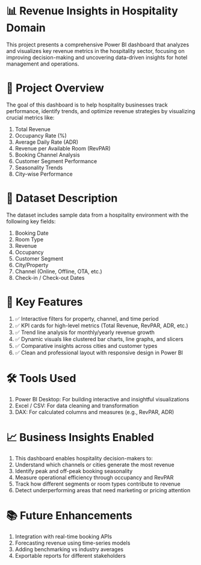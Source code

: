 # 📊 Revenue Insights in Hospitality Domain
This project presents a comprehensive Power BI dashboard that analyzes and visualizes key revenue metrics in the hospitality sector, focusing on improving decision-making and uncovering data-driven insights for hotel management and operations.
# 🚀 Project Overview
The goal of this dashboard is to help hospitality businesses track performance, identify trends, and optimize revenue strategies by visualizing crucial metrics like:
1. Total Revenue
2. Occupancy Rate (%)
3. Average Daily Rate (ADR)
4. Revenue per Available Room (RevPAR)
5. Booking Channel Analysis
6. Customer Segment Performance
7. Seasonality Trends
8. City-wise Performance
# 📂 Dataset Description
The dataset includes sample data from a hospitality environment with the following key fields:
1. Booking Date
2. Room Type
3. Revenue
4. Occupancy
5. Customer Segment
6. City/Property
7. Channel (Online, Offline, OTA, etc.)
8. Check-in / Check-out Dates
# 📌 Key Features
1. ✅ Interactive filters for property, channel, and time period
2. ✅ KPI cards for high-level metrics (Total Revenue, RevPAR, ADR, etc.)
3. ✅ Trend line analysis for monthly/yearly revenue growth
4. ✅ Dynamic visuals like clustered bar charts, line graphs, and slicers
5. ✅ Comparative insights across cities and customer types
6. ✅ Clean and professional layout with responsive design in Power BI
# 🛠 Tools Used
1. Power BI Desktop: For building interactive and insightful visualizations
2. Excel / CSV: For data cleaning and transformation
3. DAX: For calculated columns and measures (e.g., RevPAR, ADR)
# 📈 Business Insights Enabled
1. This dashboard enables hospitality decision-makers to:
2. Understand which channels or cities generate the most revenue
3. Identify peak and off-peak booking seasonality
4. Measure operational efficiency through occupancy and RevPAR
5. Track how different segments or room types contribute to revenue
6. Detect underperforming areas that need marketing or pricing attention
# 📚 Future Enhancements
1. Integration with real-time booking APIs
2. Forecasting revenue using time-series models
3. Adding benchmarking vs industry averages
4. Exportable reports for different stakeholders
